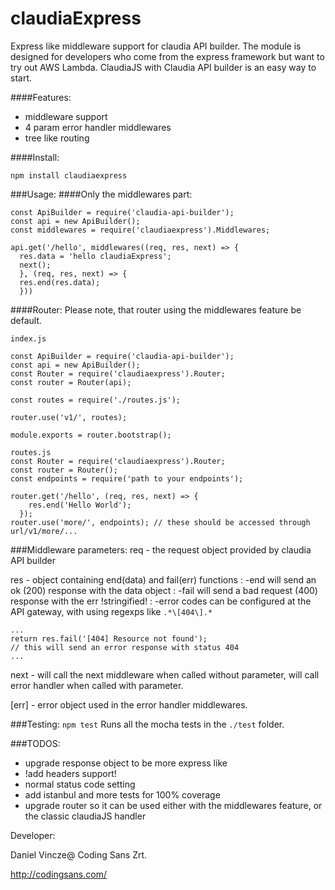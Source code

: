 # claudiaExpress
Express like middleware support for claudia API builder. The module is designed for developers who come from the express framework but want to try out AWS Lambda. ClaudiaJS with Claudia API builder is an easy way to start.

####Features:
- middleware support
- 4 param error handler middlewares
- tree like routing

####Install:
```
npm install claudiaexpress
```
###Usage:
####Only the middlewares part:
```
const ApiBuilder = require('claudia-api-builder');
const api = new ApiBuilder();
const middlewares = require('claudiaexpress').Middlewares;

api.get('/hello', middlewares((req, res, next) => {
  res.data = 'hello claudiaExpress';
  next();
  }, (req, res, next) => {
  res.end(res.data);
  }))
```
####Router:
Please note, that router using the middlewares feature be default.
```
index.js

const ApiBuilder = require('claudia-api-builder');
const api = new ApiBuilder();
const Router = require('claudiaexpress').Router;
const router = Router(api);

const routes = require('./routes.js');

router.use('v1/', routes);

module.exports = router.bootstrap();

routes.js
const Router = require('claudiaexpress').Router;
const router = Router();
const endpoints = require('path to your endpoints');

router.get('/hello', (req, res, next) => {
    res.end('Hello World');
  });
router.use('more/', endpoints); // these should be accessed through url/v1/more/...
```
###Middleware parameters:
req - the request object provided by claudia API builder

res - object containing end(data) and fail(err) functions
: -end will send an ok (200) response with the data object
: -fail will send a bad request (400) response with the err !stringified!
: -error codes can be configured at the API gateway, with using regexps like `.*\[404\].*`
```
...
return res.fail('[404] Resource not found');
// this will send an error response with status 404
...
```
next - will call the next middleware when called without parameter, will call error handler when called with parameter.

[err] - error object used in the error handler middlewares.

###Testing:
`npm test`
Runs all the mocha tests in the `./test` folder.

###TODOS:
- upgrade response object to be more express like
- !add headers support!
- normal status code setting
- add istanbul and more tests for 100% coverage
- upgrade router so it can be used either with the middlewares feature, or the classic claudiaJS handler

Developer:

Daniel Vincze@
Coding Sans Zrt.

http://codingsans.com/

